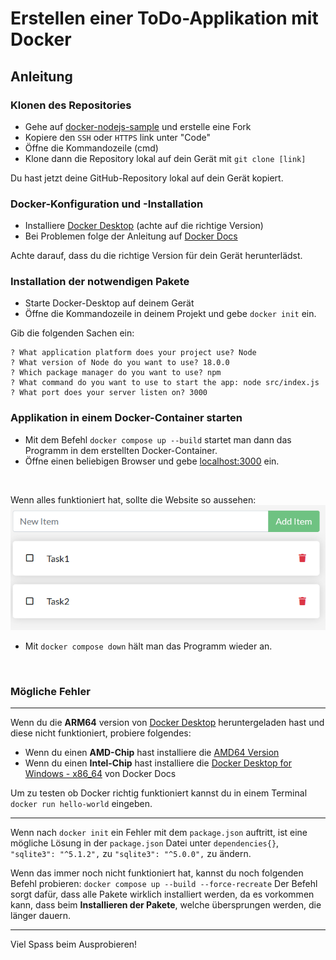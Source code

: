 # Erstellen einer ToDo-Applikation mit Docker

## Anleitung

### Klonen des Repositories

- Gehe auf [docker-nodejs-sample](https://github.com/ICT-BLJ/docker-nodejs-sample) und erstelle eine Fork
- Kopiere den ```SSH``` oder ```HTTPS``` link unter "Code"
- Öffne die Kommandozeile (cmd)
- Klone dann die Repository lokal auf dein Gerät mit ```git clone [link]```

Du hast jetzt deine GitHub-Repository lokal auf dein Gerät kopiert.

### Docker-Konfiguration und -Installation

- Installiere [Docker Desktop](https://www.docker.com/products/docker-desktop/) (achte auf die richtige Version)
- Bei Problemen folge der Anleitung auf [Docker Docs](https://docs.docker.com/desktop/install/windows-install/)

 Achte darauf, dass du die richtige Version für dein Gerät herunterlädst.

### Installation der notwendigen Pakete

- Starte Docker-Desktop auf deinem Gerät
- Öffne die Kommandozeile in deinem Projekt und gebe ```docker init``` ein.

Gib die folgenden Sachen ein:

```text
? What application platform does your project use? Node
? What version of Node do you want to use? 18.0.0
? Which package manager do you want to use? npm
? What command do you want to use to start the app: node src/index.js
? What port does your server listen on? 3000
```

### Applikation in einem Docker-Container starten

- Mit dem Befehl ```docker compose up --build``` startet man dann das
Programm in dem erstellten Docker-Container.
- Öffne einen beliebigen Browser und gebe [localhost:3000](http://localhost:3000/) ein.

</br>

Wenn alles funktioniert hat, sollte die Website so aussehen:
![ToDo Applikation im Browser](todo_app.png)

- Mit ```docker compose down``` hält man das Programm wieder an.

</br>

### Mögliche Fehler

---
Wenn du die **ARM64** version von [Docker Desktop](https://www.docker.com/products/docker-desktop/) heruntergeladen hast und diese nicht funktioniert, probiere folgendes:

- Wenn du einen **AMD-Chip** hast installiere die [AMD64 Version](https://www.docker.com/products/docker-desktop/)
- Wenn du einen **Intel-Chip** hast installiere die [Docker Desktop for Windows - x86_64](https://docs.docker.com/desktop/install/windows-install/) von Docker Docs

Um zu testen ob Docker richtig funktioniert kannst du in einem Terminal ```docker run hello-world``` eingeben.

---

Wenn nach ```docker init``` ein Fehler mit dem ```package.json``` auftritt, ist eine mögliche Lösung in der ```package.json``` Datei unter ```dependencies{}```, ```"sqlite3": "^5.1.2",``` zu ```"sqlite3": "^5.0.0",``` zu ändern.

Wenn das immer noch nicht funktioniert hat, kannst du noch folgenden Befehl probieren: ```docker compose up --build --force-recreate``` Der Befehl sorgt dafür, dass alle Pakete wirklich installiert werden, da es vorkommen kann, dass beim **Installieren der Pakete**, welche übersprungen werden, die länger dauern.

---

Viel Spass beim Ausprobieren!
